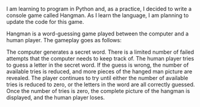 
I am learning to program in Python and, as a practice, I decided to write a console game called Hangman. As I learn the language, I am planning to update the code for this game. 

Hangman is a word-guessing game played between the computer and a human player.  The gameplay goes as follows:

The computer generates a secret word. 
There is a limited number of failed attempts that the computer needs to keep track of. 
The human player tries to guess a letter in the secret word. 
If the guess is wrong, the number of available tries is reduced, and more pieces of the hanged man picture are revealed. 
The player continues to try until either the number of available tries is reduced to zero, or the letters in the word are all correctly guessed. 
Once the number of tries is zero, the complete picture of the hangman is displayed, and the human player loses. 
